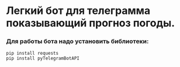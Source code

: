 # Легкий бот для телеграмма показывающий прогноз погоды.

### Для работы бота надо установить библиотеки:

    pip install requests
    pip install pyTelegramBotAPI
